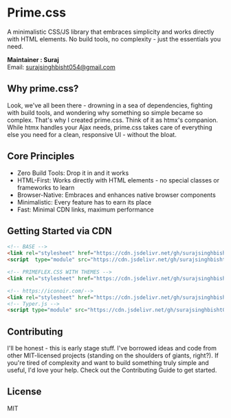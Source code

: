 # Prime.css
A minimalistic CSS/JS library that embraces simplicity and works directly with HTML elements. No build tools, no complexity - just the essentials you need.

**Maintainer : Suraj**  
Email: [surajsinghbisht054@gmail.com](mailto:surajsinghbisht054@gmail.com)


## Why prime.css?
Look, we've all been there - drowning in a sea of dependencies, fighting with build tools, and wondering why something so simple became so complex. That's why I created prime.css.
Think of it as htmx's companion. While htmx handles your Ajax needs, prime.css takes care of everything else you need for a clean, responsive UI - without the bloat.


## Core Principles

- Zero Build Tools: Drop it in and it works
- HTML-First: Works directly with HTML elements - no special classes or frameworks to learn
- Browser-Native: Embraces and enhances native browser components
- Minimalistic: Every feature has to earn its place
- Fast: Minimal CDN links, maximum performance


## Getting Started via CDN

```html
<!-- BASE -->
<link rel="stylesheet" href="https://cdn.jsdelivr.net/gh/surajsinghbisht054/prime.css@v0.0.4/dist/base/bundle.min.css">
<script  type="module" src="https://cdn.jsdelivr.net/gh/surajsinghbisht054/prime.css@v0.0.4/dist/base/bundle.min.js"></script>

<!-- PRIMEFLEX.CSS WITH THEMES -->
<link rel="stylesheet" href="https://cdn.jsdelivr.net/gh/surajsinghbisht054/prime.css@v0.0.4/dist/theme/bundle.min.css">

<!-- https://iconoir.com/-->
<link rel="stylesheet" href="https://cdn.jsdelivr.net/gh/surajsinghbisht054/prime.css@main/assets/iconoir.css">
<!-- Typer.js -->
<script type="module" src="https://cdn.jsdelivr.net/gh/surajsinghbisht054/prime.css@main/assets/typer.js"></script>

```

## Contributing
I'll be honest - this is early stage stuff. I've borrowed ideas and code from other MIT-licensed projects (standing on the shoulders of giants, right?). If you're tired of complexity and want to build something truly simple and useful, I'd love your help.
Check out the Contributing Guide to get started.


## License
MIT
